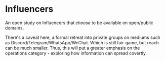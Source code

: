 # Influencers
An open study on Influencers that *choose* to be available on open/public domains.

There's a caveat here, a formal retreat into private groups on mediums such as Discord/Telegram/WhatsApp/WeChat. Which is still fair-game, but reach can be much smaller. Thus, this will put a greater emphasis on the operations category - exploring how information can spread covertly.
